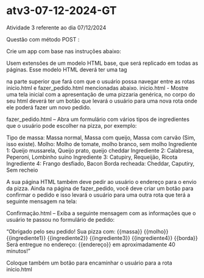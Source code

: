 # atv3-07-12-2024-GT
Atividade 3 referente ao dia 07/12/2024


Questão com método POST :

Crie um app com base nas instruções abaixo:

Usem extensões de um modelo HTML base, que será replicado em todas as páginas. Esse
modelo HTML deverá ter uma tag <nav> na parte superior que fará com que o usuário possa
navegar entre as rotas inicio.html e fazer_pedido.html mencionadas abaixo.
inicio.html - Mostre uma tela inicial com a apresentação de uma pizzaria genérica, no corpo
do seu html deverá ter um botão que levará o usuário para uma nova rota onde ele poderá
fazer um novo pedido.

fazer_pedido.html – Abra um formulário com vários tipos de ingredientes que o usuário
pode escolher na pizza, por exemplo:

Tipo de massa: Massa normal, Massa com queijo, Massa com carvão (Sim, isso existe).
Molho: Molho de tomate, molho branco, sem molho
Ingrediente 1: Queijo mussarela, Queijo prato, queijo cheddar
Ingrediente 2: Calabresa, Peperoni, Lombinho suíno
Ingrediente 3: Catupiry, Requeijão, Ricota
Ingrediente 4: Frango desfiado, Bacon
Borda recheada: Cheddar, Caputiry, Sem recheio

A sua página HTML também deve pedir ao usuário o endereço para o envio da pizza.
Ainda na página de fazer_pedido, você deve criar um botão para confirmar o pedido e isso
levará o usuário para uma outra rota que terá a seguinte mensagem na tela:

Confirmação.html – Exiba a seguinte mensagem com as informações que o usuário te
passou no formulário de pedido:

“Obrigado pelo seu pedido!
Sua pizza com:
{{massa}}
{{molho}}
{{ingrediente1}}
{{ingrediente2}}
{{ingrediente3}}
{{ingrediente4}}
{{borda}}
Será entregue no endereço: {{endereço}} em aproximadamente 40 minutos!”

Coloque também um botão para encaminhar o usuário para a rota inicio.html